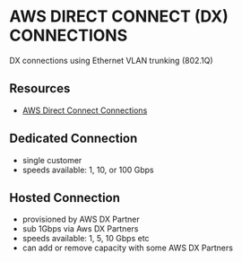 # AWS DIRECT CONNECT (DX) CONNECTIONS

DX connections using Ethernet VLAN trunking (802.1Q)

## Resources

- [AWS Direct Connect Connections](https://docs.aws.amazon.com/directconnect/latest/UserGuide/WorkingWithConnections.html)

## Dedicated Connection

- single customer
- speeds available: 1, 10, or 100 Gbps

## Hosted Connection

- provisioned by AWS DX Partner
- sub 1Gbps via Aws DX Partners
- speeds available: 1, 5, 10 Gbps etc
- can add or remove capacity with some AWS DX Partners
